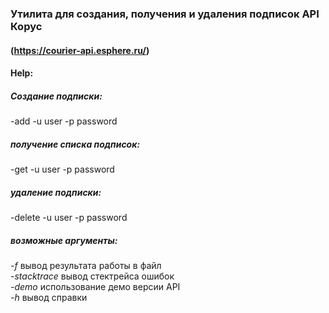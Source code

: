 
### Утилита для создания, получения и удаления подписок API Корус 
#### (https://courier-api.esphere.ru/)
#### Help:

##### Создание подписки:
-add -u user -p password
##### получение списка подписок:
-get -u user -p password
##### удаление подписки:
-delete -u user -p password
##### возможные аргументы:
*-f*    				вывод результата работы в файл <br/>
*-stacktrace*			вывод стектрейса ошибок <br/> 
*-demo*				использование демо версии API <br/>
*-h*					вывод справки
